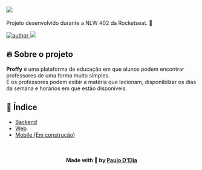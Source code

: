 <h1>
  <img src="http://drive.google.com/uc?export=view&id=1W_f_dTYSv8JBjCmxqmBGffqRZ-lWINhg"/>
</h1>

Projeto desenvolvido durante a NLW #02 da Rocketseat. 🚀

<p>
  <a href="https://github.com/paulohdelia">
      <img src="https://img.shields.io/badge/author-paulohdelia-important?style=flat-square" alt="author">
  </a>
  <img src="https://img.shields.io/github/languages/count/paulohdelia/proffy?color=important&style=flat-square">
</p>

## 🔥 Sobre o projeto

**Proffy** é uma plataforma de educação em que alunos podem encontrar professores de uma forma muito simples. <br>
E os professores podem exibir a matéria que lecionam, disponibilzar os dias da semana e horários em que estão disponíveis. 

## 📖 Índice

- [Backend](./api)
- [Web](./web)
- [Mobile (Em construção)](./mobile)

<br>

<h4 align=center>Made with 🧡 by <a href="https://www.linkedin.com/in/paulodelia/">Paulo D'Elia</a></h4>

